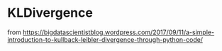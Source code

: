 # KLDivergence
from 
https://bigdatascientistblog.wordpress.com/2017/09/11/a-simple-introduction-to-kullback-leibler-divergence-through-python-code/
